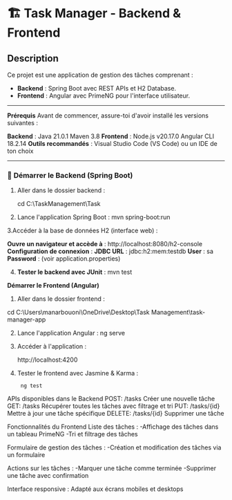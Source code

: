 # 🏗 Task Manager - Backend & Frontend

## Description
Ce projet est une application de gestion des tâches comprenant :
- **Backend** : Spring Boot avec REST APIs et H2 Database.
- **Frontend** : Angular avec PrimeNG pour l'interface utilisateur.

---

**Prérequis**
Avant de commencer, assure-toi d'avoir installé les versions suivantes :

**Backend** :
Java 21.0.1
Maven 3.8
**Frontend** :
Node.js v20.17.0
Angular CLI 18.2.14
**Outils recommandés** :
Visual Studio Code (VS Code) ou un IDE de ton choix


---

### 🔹 **Démarrer le Backend (Spring Boot)**
1. Aller dans le dossier backend : 
   
   cd C:\TaskManagement\Task

 2. Lance l'application Spring Boot :
        mvn spring-boot:run

 3.Accéder à la base de données H2 (interface web) :

  **Ouvre un navigateur et accède à** :
  http://localhost:8080/h2-console
  **Configuration de connexion** :
  **JDBC URL** : jdbc:h2:mem:testdb
  **User** : sa
  **Password** : (voir application.properties)

  4.  **Tester le backend avec JUnit** :
     mvn test

 **Démarrer le Frontend (Angular)**
 1. Aller dans le dossier frontend : 

 cd C:\Users\manarbouoni\OneDrive\Desktop\Task Management\task-manager-app


2. Lance l'application Angular :
    ng serve

3. Accéder à l'application :

   http://localhost:4200

 4. Tester le frontend avec Jasmine & Karma :

         ng test


APIs disponibles dans le Backend
POST:	/tasks	Créer une nouvelle tâche
GET:	/tasks	Récupérer toutes les tâches avec filtrage et tri
PUT:	/tasks/{id}	Mettre à jour une tâche spécifique
DELETE:	/tasks/{id}	Supprimer une tâche

Fonctionnalités du Frontend
Liste des tâches :
-Affichage des tâches dans un tableau PrimeNG
-Tri et filtrage des tâches

Formulaire de gestion des tâches :
-Création et modification des tâches via un formulaire

Actions sur les tâches :
-Marquer une tâche comme terminée
-Supprimer une tâche avec confirmation

Interface responsive :
Adapté aux écrans mobiles et desktops



 
